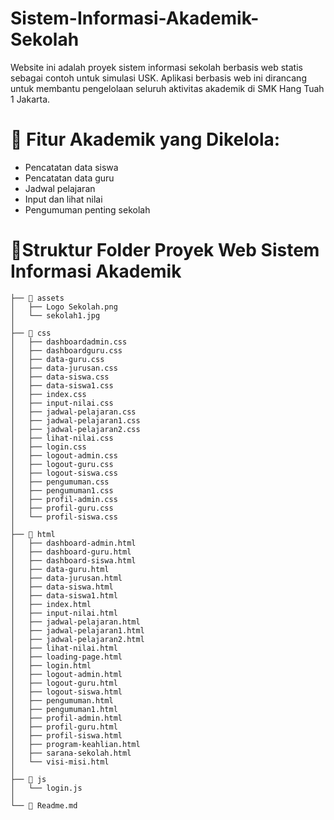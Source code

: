 # Sistem-Informasi-Akademik-Sekolah
Website ini adalah proyek sistem informasi sekolah berbasis web statis sebagai contoh untuk simulasi USK.
Aplikasi berbasis web ini dirancang untuk membantu pengelolaan seluruh aktivitas akademik di SMK Hang Tuah 1 Jakarta.

# 📌 Fitur Akademik yang Dikelola:
- Pencatatan data siswa
- Pencatatan data guru
- Jadwal pelajaran
- Input dan lihat nilai
- Pengumuman penting sekolah

# 📂Struktur Folder Proyek Web Sistem Informasi Akademik
    ├── 📁 assets
    │   ├── Logo Sekolah.png
    │   └── sekolah1.jpg
    │
    ├── 📁 css
    │   ├── dashboardadmin.css
    │   ├── dashboardguru.css
    │   ├── data-guru.css
    │   ├── data-jurusan.css
    │   ├── data-siswa.css
    │   ├── data-siswa1.css
    │   ├── index.css
    │   ├── input-nilai.css
    │   ├── jadwal-pelajaran.css
    │   ├── jadwal-pelajaran1.css
    │   ├── jadwal-pelajaran2.css
    │   ├── lihat-nilai.css
    │   ├── login.css
    │   ├── logout-admin.css
    │   ├── logout-guru.css
    │   ├── logout-siswa.css
    │   ├── pengumuman.css
    │   ├── pengumuman1.css
    │   ├── profil-admin.css
    │   ├── profil-guru.css
    │   └── profil-siswa.css
    │
    ├── 📁 html
    │   ├── dashboard-admin.html
    │   ├── dashboard-guru.html
    │   ├── dashboard-siswa.html
    │   ├── data-guru.html
    │   ├── data-jurusan.html
    │   ├── data-siswa.html
    │   ├── data-siswa1.html
    │   ├── index.html
    │   ├── input-nilai.html
    │   ├── jadwal-pelajaran.html
    │   ├── jadwal-pelajaran1.html
    │   ├── jadwal-pelajaran2.html
    │   ├── lihat-nilai.html
    │   ├── loading-page.html
    │   ├── login.html
    │   ├── logout-admin.html
    │   ├── logout-guru.html
    │   ├── logout-siswa.html
    │   ├── pengumuman.html
    │   ├── pengumuman1.html
    │   ├── profil-admin.html
    │   ├── profil-guru.html
    │   ├── profil-siswa.html
    │   ├── program-keahlian.html
    │   ├── sarana-sekolah.html
    │   └── visi-misi.html
    │
    ├── 📁 js
    │   └── login.js
    │   
    └── 📄 Readme.md

